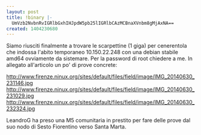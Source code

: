 ```yaml
---
layout: post
title: !binary |-
  UmVzb2NvbnRvIGRlbGxhIHJpdW5pb25lIGRlbCAzMCBnaXVnbm8gMjAxNA==
created: 1404230680
---
```

Siamo riusciti finalmente a trovare le scarpettine (1 giga) per cenerentola che indossa l'abito temporaneo 10.150.22.248 con una debian stabile amd64 ovviamente da sistemare. Per la password di root chiedere a me.
In allegato all'articolo un po' di prove concrete:

http://www.firenze.ninux.org/sites/default/files/field/image/IMG_20140630_231146.jpg
http://www.firenze.ninux.org/sites/default/files/field/image/IMG_20140630_231029.jpg
http://www.firenze.ninux.org/sites/default/files/field/image/IMG_20140630_232324.jpg

LeandroG ha preso una M5 comunitaria in prestito per fare delle prove dal suo nodo di Sesto Fiorentino verso Santa Marta.
